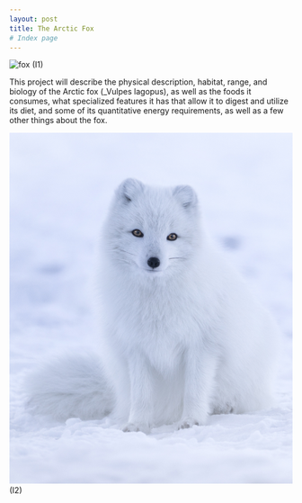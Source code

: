 ```yaml
---
layout: post
title: The Arctic Fox
# Index page
---
```



![fox](/assets/img/Fox.jpg) (I1)

This project will describe the physical description, habitat, range, and biology of the Arctic fox (_Vulpes lagopus), as well as the foods it consumes, what specialized features it has that allow it to digest and utilize its diet, and some of its quantitative energy requirements, as well as a few other things about the fox.

![cool fox](/assets/img/FoxInSnow.jpg) (I2)
